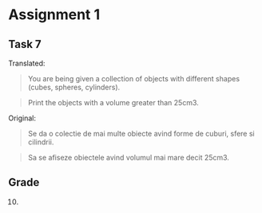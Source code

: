 # Assignment 1

## Task 7

Translated:
>   You are being given a collection of objects with different shapes (cubes, spheres, cylinders).

>   Print the objects with a volume greater than 25cm3.

Original:
>   Se da o colectie de mai multe obiecte avind forme de cuburi, sfere si cilindrii.

>   Sa se afiseze obiectele avind volumul mai mare decit 25cm3.

## Grade

10.